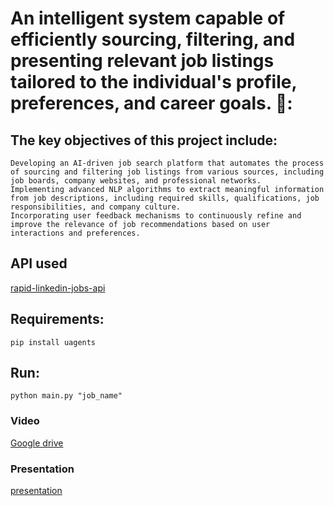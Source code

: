 # An intelligent system capable of efficiently sourcing, filtering, and presenting relevant job listings tailored to the individual's profile, preferences, and career goals. 🔎:

## The key objectives of this project include:

    Developing an AI-driven job search platform that automates the process of sourcing and filtering job listings from various sources, including job boards, company websites, and professional networks.
    Implementing advanced NLP algorithms to extract meaningful information from job descriptions, including required skills, qualifications, job responsibilities, and company culture.
    Incorporating user feedback mechanisms to continuously refine and improve the relevance of job recommendations based on user interactions and preferences.

## API used
  [rapid-linkedin-jobs-api](https://rapidapi.com/rockapis-rockapis-default/api/rapid-linkedin-jobs-api/)

## Requirements:
```pip install uagents```
## Run:
```python main.py "job_name"```

### Video 
  [Google drive](https://drive.google.com/file/d/1XUAqMHrV13ZBL_1F-enolmfF5vZprO8q/view?usp=sharing)

### Presentation
  [presentation](https://drive.google.com/file/d/1WrzlC0P3eijJVkapjbYfRD7lW0dmyu8M/view?usp=drive_link)



  

